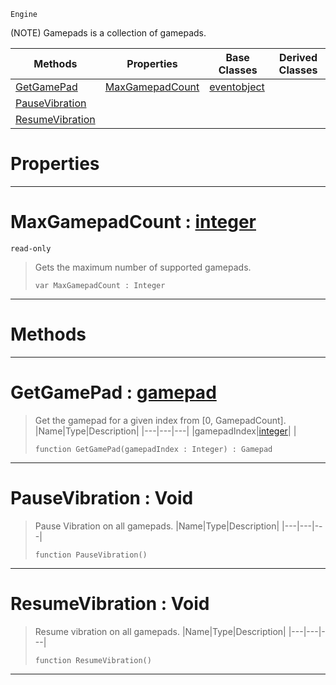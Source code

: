  `Engine`

(NOTE) Gamepads is a collection of gamepads.

|Methods|Properties|Base Classes|Derived Classes|
|---|---|---|---|
|[ GetGamePad](https://github.com/ZilchEngine/ZilchDocs/blob/master/code_reference/class_reference/gamepads.md#getgamepad-zilch-engine-d)|[ MaxGamepadCount](https://github.com/ZilchEngine/ZilchDocs/blob/master/code_reference/class_reference/gamepads.md#maxgamepadcount-zilch-eng)|[eventobject](https://github.com/ZilchEngine/ZilchDocs/blob/master/code_reference/class_reference/eventobject.md)| |
|[ PauseVibration](https://github.com/ZilchEngine/ZilchDocs/blob/master/code_reference/class_reference/gamepads.md#pausevibration-void)| | | |
|[ ResumeVibration](https://github.com/ZilchEngine/ZilchDocs/blob/master/code_reference/class_reference/gamepads.md#resumevibration-void)| | | |


 #  Properties


---  
 #  MaxGamepadCount : [integer](https://github.com/ZilchEngine/ZilchDocs/blob/master/code_reference/nada_base_types/integer.md)

 `read-only`

> Gets the maximum number of supported gamepads.
> ``` lang=cpp, name=Nada
> var MaxGamepadCount : Integer


---  
 #  Methods


---  
 #  GetGamePad : [gamepad](https://github.com/ZilchEngine/ZilchDocs/blob/master/code_reference/class_reference/gamepad.md)

> Get the gamepad for a given index from [0, GamepadCount].
> |Name|Type|Description|
> |---|---|---|
> |gamepadIndex|[integer](https://github.com/ZilchEngine/ZilchDocs/blob/master/code_reference/nada_base_types/integer.md)| |
> ``` lang=cpp, name=Nada
> function GetGamePad(gamepadIndex : Integer) : Gamepad
> ``` 


---  
 #  PauseVibration : Void

> Pause Vibration on all gamepads.
> |Name|Type|Description|
> |---|---|---|
> ``` lang=cpp, name=Nada
> function PauseVibration()
> ``` 


---  
 #  ResumeVibration : Void

> Resume vibration on all gamepads.
> |Name|Type|Description|
> |---|---|---|
> ``` lang=cpp, name=Nada
> function ResumeVibration()
> ``` 


---  
 

 